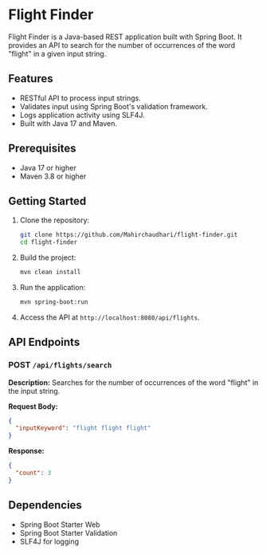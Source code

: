 # Flight Finder

Flight Finder is a Java-based REST application built with Spring Boot. It provides an API to search for the number of occurrences of the word "flight" in a given input string.

## Features

- RESTful API to process input strings.
- Validates input using Spring Boot's validation framework.
- Logs application activity using SLF4J.
- Built with Java 17 and Maven.

## Prerequisites

- Java 17 or higher
- Maven 3.8 or higher

## Getting Started

1. Clone the repository:
   ```bash
   git clone https://github.com/Mahirchaudhari/flight-finder.git
   cd flight-finder
   ```

2. Build the project:
   ```bash
   mvn clean install
   ```

3. Run the application:
   ```bash
   mvn spring-boot:run
   ```

4. Access the API at `http://localhost:8080/api/flights`.

## API Endpoints

### POST `/api/flights/search`

**Description:** Searches for the number of occurrences of the word "flight" in the input string.

**Request Body:**
```json
{
  "inputKeyword": "flight flight flight"
}
```

**Response:**
```json
{
  "count": 3
}
```

## Dependencies

- Spring Boot Starter Web
- Spring Boot Starter Validation
- SLF4J for logging